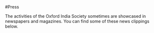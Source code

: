 
#Press


The activities of the Oxford India Society sometimes are showcased in newspapers and magazines. You can find some of these news clippings below.
